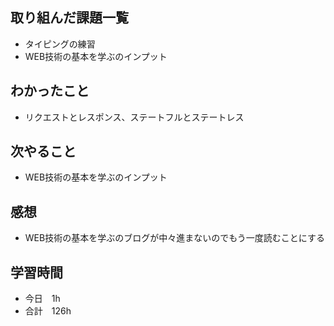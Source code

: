## 取り組んだ課題一覧
- タイピングの練習
- WEB技術の基本を学ぶのインプット
## わかったこと
- リクエストとレスポンス、ステートフルとステートレス
## 次やること
-  WEB技術の基本を学ぶのインプット
## 感想
-  WEB技術の基本を学ぶのブログが中々進まないのでもう一度読むことにする
## 学習時間
- 今日　1h
- 合計　126h
